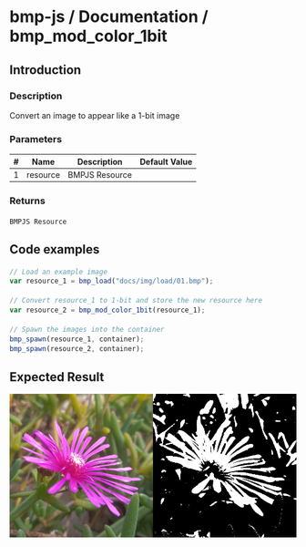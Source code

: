 # bmp-js / Documentation / bmp_mod_color_1bit
## Introduction

### Description

Convert an image to appear like a 1-bit image

### Parameters

|#|Name|Description|Default Value|
|-|-|-|-|
|1|resource|BMPJS Resource||

### Returns
`BMPJS Resource`

## Code examples

```js
// Load an example image
var resource_1 = bmp_load("docs/img/load/01.bmp");

// Convert resource_1 to 1-bit and store the new resource here
var resource_2 = bmp_mod_color_1bit(resource_1);

// Spawn the images into the container
bmp_spawn(resource_1, container);
bmp_spawn(resource_2, container);
```

## Expected Result

![expected-result](./img/011.png)
